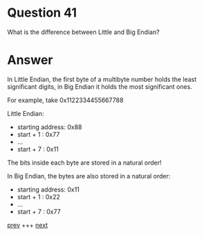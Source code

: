 
# Question 41


What is the difference between Little and Big Endian?


# Answer




In Little Endian, the first byte of a multibyte number holds the least 
significant digits, in Big Endian it holds the most significant ones.

For example, take 0x1122334455667788

Little Endian:

* starting address: 0x88
* start + 1 : 0x77
* ...
* start + 7 : 0x11

The bits inside each byte are stored in a natural order!

In Big Endian, the bytes are also stored in a  natural order:

* starting address: 0x11
* start + 1 : 0x22
* ...
* start + 7 : 0x77

 

[prev](040.md) +++ [next](042.md)

